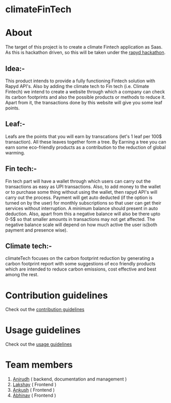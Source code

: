 # climateFinTech

# About
The target of this project is to create a climate Fintech application as Saas.
As this is hackathon driven, so this will be taken under the [rapyd hackathon](https://rapyd.hackerearth.com/).

## Idea:-
This product intends to provide a fully functioning Fintech solution with Rapyd API's.
Also by adding the climate tech to Fin tech (i.e. Climate Fintech) we intend to create a 
website through which a company can check its carbon footprints and also the possible products or methods to reduce it.
Apart from it, the transactions done by this website will give you some leaf points.

## Leaf:-
Leafs are the points that you will earn by transcations (let's 1 leaf per 100$ transaction).
All these leaves together form a tree.
By Earning a tree you can earn some eco-friendly products as a contribution to the reduction of global warming.

## Fin tech:-
Fin tech part will have a wallet through which users can carry out the transactions as easy as UPI transactions.
Also, to add money to the wallet or to purchase some thing without using the wallet, then rapyd API's will carry out the process.
Payment will get auto deducted (if the option is turned on by the user) for monthly subscriptions so that user can get their services without interruption.
A minimum balance should present in auto deduction.
Also, apart from this a negative balance will also be there upto 0-5$ so that smaller amounts in transactions may not get affected.
The negative balance scale will depend on how much active the user is(both payment and presence wise).

## Climate tech:-
climateTech focuses on the carbon footprint reduction by generating a carbon footprint report with some suggestions of eco friendly products which are intended
to reduce carbon emissions, cost effective and best among the rest.

# Contribution guidelines
Check out the [contribution guidelines](https://github.com/Anirudh3167/climateFinTech/blob/main/Contribution.md)

# Usage guidelines
Check out the [usage guidelines](https://github.com/Anirudh3167/climateFinTech/Usage.md)

# Team members

1. [Anirudh](https://github.com/Anirudh3167) ( backend, documentation and management )
2. [Lakshay](https://github.com/Lakshay011235) ( Frontend )
3. [Ankush](https://github.com/AnkushS27) ( Frontend )
4. [Abhinav](https://github.com/Abhip2109) ( Frontend )

